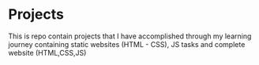 # Projects
This is repo contain projects that I have accomplished through my learning journey containing static websites (HTML - CSS), JS tasks and complete website (HTML,CSS,JS)
